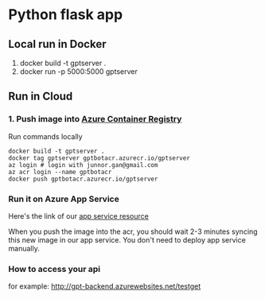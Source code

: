 # Python flask app

## Local run in Docker
1. docker build -t gptserver .
2. docker run -p 5000:5000 gptserver

## Run in Cloud
### 1. Push image into [Azure Container Registry](https://portal.azure.com/#@junnorgangmail.onmicrosoft.com/resource/subscriptions/765e1ed7-a890-4d1d-86a3-a7116c7c7250/resourcegroups/GPT/providers/Microsoft.ContainerRegistry/registries/gptbotacr/overview)
Run commands locally
```
docker build -t gptserver .
docker tag gptserver gptbotacr.azurecr.io/gptserver
az login # login with junnor.gan@gmail.com
az acr login --name gptbotacr
docker push gptbotacr.azurecr.io/gptserver
``` 

### Run it on Azure App Service
Here's the link of our [app service resource](https://portal.azure.com/#@junnorgangmail.onmicrosoft.com/resource/subscriptions/765e1ed7-a890-4d1d-86a3-a7116c7c7250/resourcegroups/GPT/providers/Microsoft.Web/sites/gpt-backend/appServices)

When you push the image into the acr, you should wait 2-3 minutes syncing this new image in our app service. 
You don't need to deploy app service manually.

### How to access your api
for example: http://gpt-backend.azurewebsites.net/testget
